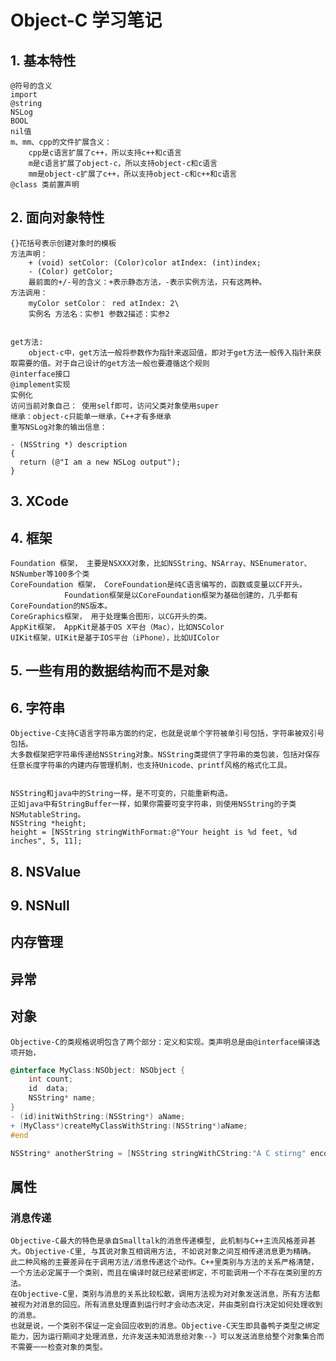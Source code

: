 # Object-C 学习笔记
## 1. 基本特性
    @符号的含义
    import
    @string
    NSLog
    BOOL
    nil值
    m、mm、cpp的文件扩展含义： 
        cpp是c语言扩展了c++，所以支持c++和c语言
        m是c语言扩展了object-c，所以支持object-c和c语言
        mm是object-c扩展了c++，所以支持object-c和c++和c语言
    @class 类前置声明


## 2. 面向对象特性
    {}花括号表示创建对象时的模板
    方法声明：
        + (void) setColor: (Color)color atIndex: (int)index;
        - (Color) getColor;
        最前面的+/-号的含义：+表示静态方法，-表示实例方法，只有这两种。
    方法调用：
        myColor setColor： red atIndex: 2\
        实例名 方法名：实参1 参数2描述：实参2


    get方法:
        object-c中，get方法一般将参数作为指针来返回值，即对于get方法一般传入指针来获取需要的值。对于自己设计的get方法一般也要遵循这个规则
    @interface接口
    @implement实现
    实例化
    访问当前对象自己： 使用self即可，访问父类对象使用super
    继承：object-c只能单一继承，C++才有多继承
    重写NSLog对象的输出信息：

```object-c 
- (NSString *) description
{
  return (@"I am a new NSLog output");
}
```


## 3. XCode
## 4. 框架
    Foundation 框架， 主要是NSXXX对象，比如NSString、NSArray、NSEnumerator、NSNumber等100多个类
    CoreFoundation 框架， CoreFoundation是纯C语言编写的，函数或变量以CF开头。
                Foundation框架是以CoreFoundation框架为基础创建的，几乎都有CoreFoundation的NS版本。  
    CoreGraphics框架， 用于处理集合图形，以CG开头的类。
    AppKit框架， AppKit是基于OS X平台（Mac），比如NSColor
    UIKit框架，UIKit是基于IOS平台（iPhone），比如UIColor


## 5. 一些有用的数据结构而不是对象
## 6. 字符串
    Objective-C支持C语言字符串方面的约定，也就是说单个字符被单引号包括，字符串被双引号包括。
    大多数框架把字符串传递给NSString对象。NSString类提供了字符串的类包装，包括对保存任意长度字符串的内建内存管理机制，也支持Unicode、printf风格的格式化工具。


    NSString和java中的String一样，是不可变的，只能重新构造。
    正如java中有StringBuffer一样，如果你需要可变字符串，则使用NSString的子类NSMutableString。
    NSString *height;
    height = [NSString stringWithFormat:@"Your height is %d feet, %d inches", 5, 11];

## 8. NSValue
## 9. NSNull
## 内存管理
## 异常
## 对象



    Objective-C的类规格说明包含了两个部分：定义和实现。类声明总是由@interface编译选项开始，
```Objective-C
@interface MyClass:NSObject: NSObject {
    int count;
    id  data;
    NSString* name;
}
- (id)initWithString:(NSString*) aName;
+ (MyClass*)createMyClassWithString:(NSString*)aName;
#end

NSString* anotherString = [NSString stringWithCString:"A C stirng" encoding:NSASCIIStringEncoding];

```






## 属性


### 消息传递
    Objective-C最大的特色是承自Smalltalk的消息传递模型, 此机制与C++主流风格差异甚大。Objective-C里, 与其说对象互相调用方法, 不如说对象之间互相传递消息更为精确。
    此二种风格的主要差异在于调用方法/消息传递这个动作。C++里类别与方法的关系严格清楚，一个方法必定属于一个类别，而且在编译时就已经紧密绑定，不可能调用一个不存在类别里的方法。
    在Objective-C里，类别与消息的关系比较松散，调用方法视为对对象发送消息，所有方法都被视为对消息的回应。所有消息处理直到运行时才会动态决定，并由类别自行决定如何处理收到的消息。
    也就是说，一个类别不保证一定会回应收到的消息。Objective-C天生即具备鸭子类型之绑定能力，因为运行期间才处理消息，允许发送未知消息给对象--》可以发送消息给整个对象集合而不需要一一检查对象的类型。




